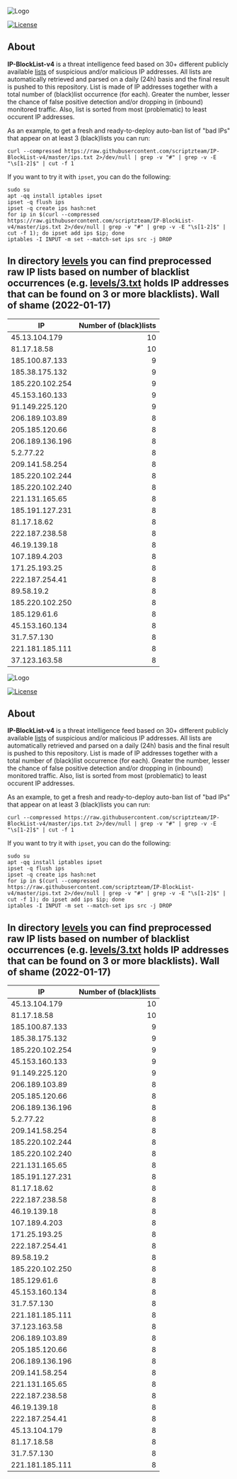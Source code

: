 ![Logo](https://i.imgur.com/PyKLAe7.png)

[![License](https://img.shields.io/badge/license-The_Unlicense-red.svg)](https://unlicense.org/)

About
----

**IP-BlockList-v4** is a threat intelligence feed based on 30+ different publicly available [lists](https://github.com/stamparm/maltrail) of suspicious and/or malicious IP addresses. All lists are automatically retrieved and parsed on a daily (24h) basis and the final result is pushed to this repository. List is made of IP addresses together with a total number of (black)list occurrence (for each). Greater the number, lesser the chance of false positive detection and/or dropping in (inbound) monitored traffic. Also, list is sorted from most (problematic) to least occurent IP addresses.

As an example, to get a fresh and ready-to-deploy auto-ban list of "bad IPs" that appear on at least 3 (black)lists you can run:

```
curl --compressed https://raw.githubusercontent.com/scriptzteam/IP-BlockList-v4/master/ips.txt 2>/dev/null | grep -v "#" | grep -v -E "\s[1-2]$" | cut -f 1
```

If you want to try it with `ipset`, you can do the following:

```
sudo su
apt -qq install iptables ipset
ipset -q flush ips
ipset -q create ips hash:net
for ip in $(curl --compressed https://raw.githubusercontent.com/scriptzteam/IP-BlockList-v4/master/ips.txt 2>/dev/null | grep -v "#" | grep -v -E "\s[1-2]$" | cut -f 1); do ipset add ips $ip; done
iptables -I INPUT -m set --match-set ips src -j DROP
```

In directory [levels](levels) you can find preprocessed raw IP lists based on number of blacklist occurrences (e.g. [levels/3.txt](levels/3.txt) holds IP addresses that can be found on 3 or more blacklists).
Wall of shame (2022-01-17)
----

|IP|Number of (black)lists|
|---|--:|
45.13.104.179|10
81.17.18.58|10
185.100.87.133|9
185.38.175.132|9
185.220.102.254|9
45.153.160.133|9
91.149.225.120|9
206.189.103.89|8
205.185.120.66|8
206.189.136.196|8
5.2.77.22|8
209.141.58.254|8
185.220.102.244|8
185.220.102.240|8
221.131.165.65|8
185.191.127.231|8
81.17.18.62|8
222.187.238.58|8
46.19.139.18|8
107.189.4.203|8
171.25.193.25|8
222.187.254.41|8
89.58.19.2|8
185.220.102.250|8
185.129.61.6|8
45.153.160.134|8
31.7.57.130|8
221.181.185.111|8
37.123.163.58|8
![Logo](https://i.imgur.com/PyKLAe7.png)

[![License](https://img.shields.io/badge/license-The_Unlicense-red.svg)](https://unlicense.org/)

About
----

**IP-BlockList-v4** is a threat intelligence feed based on 30+ different publicly available [lists](https://github.com/stamparm/maltrail) of suspicious and/or malicious IP addresses. All lists are automatically retrieved and parsed on a daily (24h) basis and the final result is pushed to this repository. List is made of IP addresses together with a total number of (black)list occurrence (for each). Greater the number, lesser the chance of false positive detection and/or dropping in (inbound) monitored traffic. Also, list is sorted from most (problematic) to least occurent IP addresses.

As an example, to get a fresh and ready-to-deploy auto-ban list of "bad IPs" that appear on at least 3 (black)lists you can run:

```
curl --compressed https://raw.githubusercontent.com/scriptzteam/IP-BlockList-v4/master/ips.txt 2>/dev/null | grep -v "#" | grep -v -E "\s[1-2]$" | cut -f 1
```

If you want to try it with `ipset`, you can do the following:

```
sudo su
apt -qq install iptables ipset
ipset -q flush ips
ipset -q create ips hash:net
for ip in $(curl --compressed https://raw.githubusercontent.com/scriptzteam/IP-BlockList-v4/master/ips.txt 2>/dev/null | grep -v "#" | grep -v -E "\s[1-2]$" | cut -f 1); do ipset add ips $ip; done
iptables -I INPUT -m set --match-set ips src -j DROP
```

In directory [levels](levels) you can find preprocessed raw IP lists based on number of blacklist occurrences (e.g. [levels/3.txt](levels/3.txt) holds IP addresses that can be found on 3 or more blacklists).
Wall of shame (2022-01-17)
----

|IP|Number of (black)lists|
|---|--:|
45.13.104.179|10
81.17.18.58|10
185.100.87.133|9
185.38.175.132|9
185.220.102.254|9
45.153.160.133|9
91.149.225.120|9
206.189.103.89|8
205.185.120.66|8
206.189.136.196|8
5.2.77.22|8
209.141.58.254|8
185.220.102.244|8
185.220.102.240|8
221.131.165.65|8
185.191.127.231|8
81.17.18.62|8
222.187.238.58|8
46.19.139.18|8
107.189.4.203|8
171.25.193.25|8
222.187.254.41|8
89.58.19.2|8
185.220.102.250|8
185.129.61.6|8
45.153.160.134|8
31.7.57.130|8
221.181.185.111|8
37.123.163.58|8
206.189.103.89|8
205.185.120.66|8
206.189.136.196|8
209.141.58.254|8
221.131.165.65|8
222.187.238.58|8
46.19.139.18|8
222.187.254.41|8
45.13.104.179|8
81.17.18.58|8
31.7.57.130|8
221.181.185.111|8
